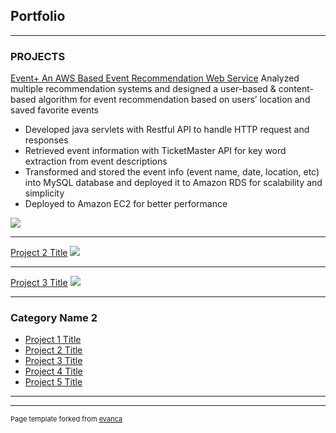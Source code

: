 ## Portfolio

---

### PROJECTS

[Event+ An AWS Based Event Recommendation Web Service](http://18.191.160.215/Jupiter)
Analyzed multiple recommendation systems and designed a user-based & content-based algorithm for event recommendation based on users’ location and saved favorite events

- Developed java servlets with Restful API to handle HTTP request and responses
- Retrieved event information with TicketMaster API for key word extraction from event descriptions
- Transformed and stored the event info (event name, date, location, etc) into MySQL database and deployed it to Amazon RDS for scalability and simplicity
- Deployed to Amazon EC2 for better performance
<img src="https://43pmym3mgkd444bgoi2civub-wpengine.netdna-ssl.com/wp-content/uploads/2020/09/autumn-leaves-scaled.jpg"/>

---
[Project 2 Title](/pdf/sample_presentation.pdf)
<img src="images/dummy_thumbnail.jpg?raw=true"/>

---
[Project 3 Title](http://example.com/)
<img src="images/dummy_thumbnail.jpg?raw=true"/>

---

### Category Name 2

- [Project 1 Title](http://example.com/)
- [Project 2 Title](http://example.com/)
- [Project 3 Title](http://example.com/)
- [Project 4 Title](http://example.com/)
- [Project 5 Title](http://example.com/)

---




---
<p style="font-size:11px">Page template forked from <a href="https://github.com/evanca/quick-portfolio">evanca</a></p>
<!-- Remove above link if you don't want to attibute -->

